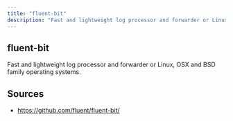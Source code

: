 ```yaml
---
title: "fluent-bit"
description: "Fast and lightweight log processor and forwarder or Linux, OSX and BSD family operating systems."
---
```


## fluent-bit

Fast and lightweight log processor and forwarder or Linux, OSX and BSD family operating systems.

## Sources

- https://github.com/fluent/fluent-bit/
